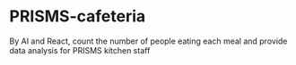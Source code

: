 # PRISMS-cafeteria
By AI and React, count the number of people eating each meal and provide data analysis for PRISMS kitchen staff
